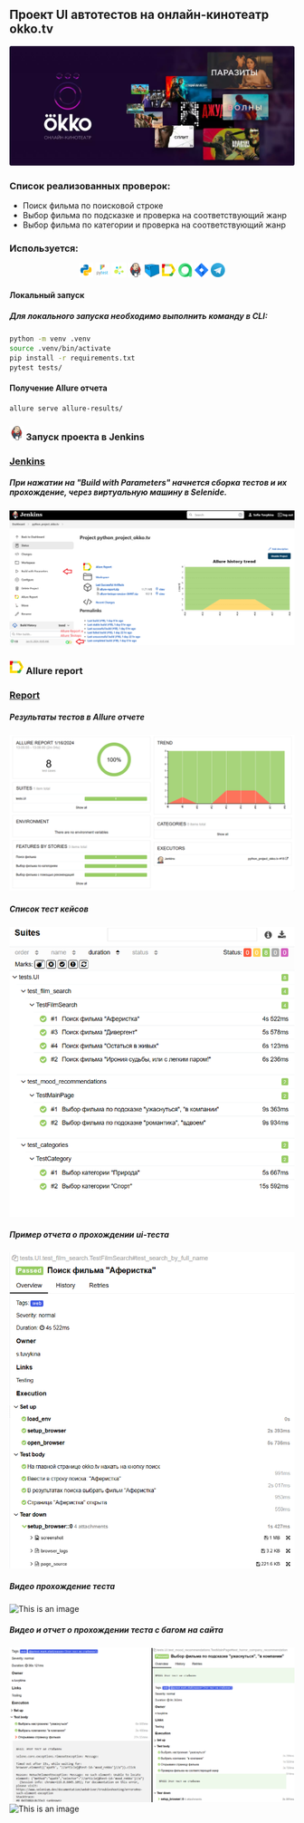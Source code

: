 ## Проект UI автотестов на онлайн-кинотеатр okko.tv
![This is an image](resources/images/okkotv.png)

### Список реализованных проверок:
* Поиск фильма по поисковой строке 
* Выбор фильма по подсказке и проверка на соответствующий жанр 
* Выбор фильма по категории и проверка на соответствующий жанр

### Используется:
<p  align="center">
  <code><img width="5%" title="Python" src="resources/logo/python.png"></code>
  <code><img width="5%" title="Pytest" src="resources/logo/pytest.png"></code>
  <code><img width="5%" title="Selene" src="resources/logo/selene.png"></code>
  <code><img width="5%" title="Jenkins" src="resources/logo/jenkins.png"></code>
  <code><img width="5%" title="Selenoid" src="resources/logo/selenoid.png"></code>
  <code><img width="5%" title="Allure Report" src="resources/logo/allure_report.png"></code>
  <code><img width="5%" title="Allure TestOps" src="resources/logo/allure_testops.png"></code>
  <code><img width="5%" title="Jira" src="resources/logo/jira.png"></code>
  <code><img width="5%" title="Telegram" src="resources/logo/tg.png"></code>
</p>

#### Локальный запуск

##### Для локального запуска необходимо выполнить команду в СLI:
```bash
python -m venv .venv
source .venv/bin/activate
pip install -r requirements.txt
pytest tests/
```

#### Получение Allure отчета
```bash
allure serve allure-results/
```


### <img width="5%" title="Jenkins" src="resources/logo/jenkins.png"> Запуск проекта в Jenkins

### [Jenkins](https://jenkins.autotests.cloud/job/python_project_okko.tv/)

##### При нажатии на "Build with Parameters" начнется сборка тестов и их прохождение, через виртуальную машину в Selenide.
![This is an image](resources/images/jenkins.png)

<!-- Allure report -->

### <img width="5%" title="Allure Report" src="resources/logo/allure_report.png"> Allure report
### [Report](https://jenkins.autotests.cloud/job/python_project_okko.tv/18/allure/)
##### Результаты тестов в Allure отчете
![This is an image](resources/images/results.png)

##### Список тест кейсов
![This is an image](resources/images/test.png)

##### Пример отчета о прохождении ui-теста
![This is an image](resources/images/test_example.png)

##### Видео прохождение теста
![This is an image](resources/images/successfull_test.gif)

##### Видео и отчет о прохождении теcта с багом на сайта
![This is an image](resources/images/mood_tests.png)
![This is an image](resources/images/failed_test.gif)

